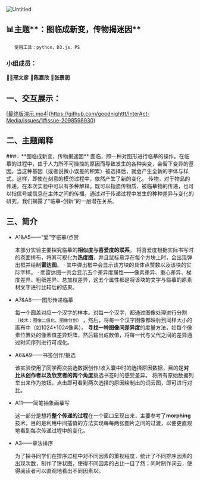 ![Untitled](https://github.com/goodnighttt/InterAct-Media/assets/85438203/1ef012a3-5430-4dd9-b89f-dd4d05690c3b)



## 📊主题**：图临成新变，传物揭迷因**

       使用工具：python，D3.js，PS

### **小组成员：**

👍🏻**邢文彦**
💫**陈嘉欣**
👺**张景润**

## 一、交互展示：

[[最终版演示.mp4](%E6%9C%80%E7%BB%88%E7%89%88%E6%BC%94%E7%A4%BA.mp4)](https://github.com/goodnighttt/InterAct-Media/issues/1#issue-2098598930)

## 二、主题阐释

<aside>
###💡 **图临成新变，传物揭迷因** 
图临，即一种对图形进行临摹的操作。在临摹的过程中，由于人力所不可操控的原因而导致发生的各种突变，会留下变异的基因。当这种基因（或者说微小误差的积累）被选择后，就会产生全新的字体与样式。这样，即使在刻意的模仿过程中，依然产生了新的变化。
传物，对于物品的传递，在本次实验中可以有多种解释。既可以指遗传物质、被临摹物的传递，也可以指信号或信息在主体之间的传播。通过对于传递过程中发生的种种差异与变化的研究，我们揭露了“临摹-创新”的一层潜在关系。

</aside>

## 三、简介

- A1&A5——“爱”字临摹/点赞
    
    本部分实验主要探究临摹的**相似度与喜爱度的联系**。
    将喜爱度根据实际书写时的卷面排布，将其可视化为**热度图**，并且鼠标悬浮在每个方块上时，会出现弹出框并绘制**雷达图**。
    · 其中弹出框中会显示该方块的具体点赞数以及该块的实际字样。
    · 而雷达图一共会显示五个差异度属性——像素差异、重心差异、梯度差异、粗细差异、总加权差异，这五个属性都是将该块的文字与临摹的原素材文字进行比较后的结果。
    
- A7&A8——图形传递临摹
    
    每一个圆盖对应一个汉字的样本。对每一个汉字，都通过图像处理进行分割`（技术：图像二值化、图像分割）` ，然后，将每一个汉字图像都映射到同样大小的画布中（如1024*1024像素）。
    **寻找一种图像间差异度**的度量方法，如每个像素位置处的像素值差异矩阵，然后输出成数值，将每一代与父代之间的差异通过时间序列进行可视化。
    
- A6&A9——书签创作/挑选
    
    该实验使用了同学两次挑选数据创作/收入囊中时的选择原因数据，目的是**对比从创作者以及欣赏者的两个角度**挑选书签时的感受差异。
    将所有原始数据列举出来作为按钮，点击即可看到两次选择的原因绘制出的词云图，即可进行对比。
    
- A11——简笔抽象画摹写
    
    这一部分是想将**整个传递的过程**在一个窗口呈现出来，主要参考了**morphing**技术，目的是利用中间插值的方法实现每每两张图片之间的过渡，以便更直观地看到每次传递过程中的变化。
    
- A3——章法排序
    
    为了探寻同学们在排序过程中对不同因素的重视程度，统计了不同排序因素的出现次数，制作了饼状图，使得不同因素的占比一目了然；同时制作词云，使得阅读者可以直观地看出不同因素以。
    
